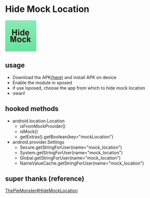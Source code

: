 # Hide Mock Location

<img src="./app/src/main/ic_launcher-playstore.png" width="100">

## usage
- Download the APK[(here)](https://github.com/auag0/HideMockLocation/releases/latest) and install APK on device
- Enable the module in xposed
- if use lsposed, choose the app from which to hide mock location
- owari!

## hooked methods
- android.location.Location
  - isFromMockProvider()
  - isMock()
  - getExtras().getBoolean(key="mockLocation")
- android.provider.Settings
  - Secure.getStringForUser(name="mock_location")
  - System.getStringForUser(name="mock_location")
  - Global.getStringForUser(name="mock_location")
  - NameValueCache.getStringForUser(name="mock_location")

## super thanks (reference)
[ThePieMonster#HideMockLocation](https://github.com/ThePieMonster/HideMockLocation)
